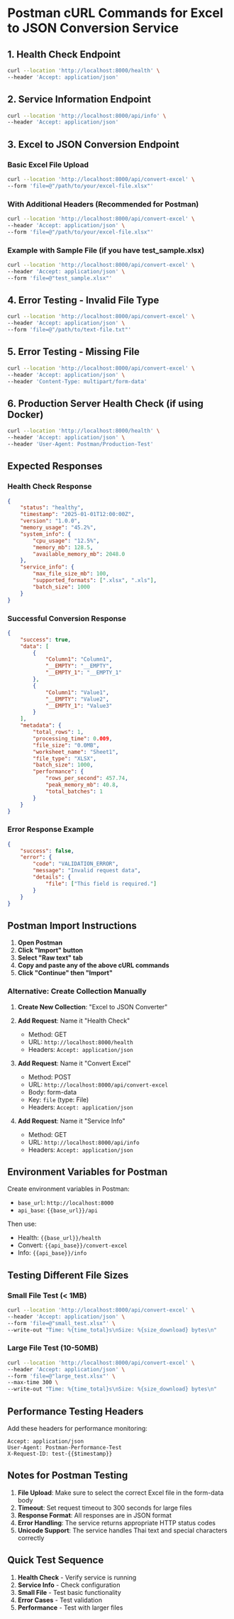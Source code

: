 # Postman cURL Commands for Excel to JSON Conversion Service

## 1. Health Check Endpoint

```bash
curl --location 'http://localhost:8000/health' \
--header 'Accept: application/json'
```

## 2. Service Information Endpoint

```bash
curl --location 'http://localhost:8000/api/info' \
--header 'Accept: application/json'
```

## 3. Excel to JSON Conversion Endpoint

### Basic Excel File Upload
```bash
curl --location 'http://localhost:8000/api/convert-excel' \
--form 'file=@"/path/to/your/excel-file.xlsx"'
```

### With Additional Headers (Recommended for Postman)
```bash
curl --location 'http://localhost:8000/api/convert-excel' \
--header 'Accept: application/json' \
--form 'file=@"/path/to/your/excel-file.xlsx"'
```

### Example with Sample File (if you have test_sample.xlsx)
```bash
curl --location 'http://localhost:8000/api/convert-excel' \
--header 'Accept: application/json' \
--form 'file=@"test_sample.xlsx"'
```

## 4. Error Testing - Invalid File Type

```bash
curl --location 'http://localhost:8000/api/convert-excel' \
--header 'Accept: application/json' \
--form 'file=@"/path/to/text-file.txt"'
```

## 5. Error Testing - Missing File

```bash
curl --location 'http://localhost:8000/api/convert-excel' \
--header 'Accept: application/json' \
--header 'Content-Type: multipart/form-data'
```

## 6. Production Server Health Check (if using Docker)

```bash
curl --location 'http://localhost:8000/health' \
--header 'Accept: application/json' \
--header 'User-Agent: Postman/Production-Test'
```

## Expected Responses

### Health Check Response
```json
{
    "status": "healthy",
    "timestamp": "2025-01-01T12:00:00Z",
    "version": "1.0.0",
    "memory_usage": "45.2%",
    "system_info": {
        "cpu_usage": "12.5%",
        "memory_mb": 128.5,
        "available_memory_mb": 2048.0
    },
    "service_info": {
        "max_file_size_mb": 100,
        "supported_formats": [".xlsx", ".xls"],
        "batch_size": 1000
    }
}
```

### Successful Conversion Response
```json
{
    "success": true,
    "data": [
        {
            "Column1": "Column1",
            "__EMPTY": "__EMPTY",
            "__EMPTY_1": "__EMPTY_1"
        },
        {
            "Column1": "Value1",
            "__EMPTY": "Value2",
            "__EMPTY_1": "Value3"
        }
    ],
    "metadata": {
        "total_rows": 1,
        "processing_time": 0.009,
        "file_size": "0.0MB",
        "worksheet_name": "Sheet1",
        "file_type": "XLSX",
        "batch_size": 1000,
        "performance": {
            "rows_per_second": 457.74,
            "peak_memory_mb": 40.8,
            "total_batches": 1
        }
    }
}
```

### Error Response Example
```json
{
    "success": false,
    "error": {
        "code": "VALIDATION_ERROR",
        "message": "Invalid request data",
        "details": {
            "file": ["This field is required."]
        }
    }
}
```

## Postman Import Instructions

1. **Open Postman**
2. **Click "Import" button**
3. **Select "Raw text" tab**
4. **Copy and paste any of the above cURL commands**
5. **Click "Continue" then "Import"**

### Alternative: Create Collection Manually

1. **Create New Collection**: "Excel to JSON Converter"
2. **Add Request**: Name it "Health Check"
   - Method: GET
   - URL: `http://localhost:8000/health`
   - Headers: `Accept: application/json`

3. **Add Request**: Name it "Convert Excel"
   - Method: POST
   - URL: `http://localhost:8000/api/convert-excel`
   - Body: form-data
   - Key: `file` (type: File)
   - Headers: `Accept: application/json`

4. **Add Request**: Name it "Service Info"
   - Method: GET
   - URL: `http://localhost:8000/api/info`
   - Headers: `Accept: application/json`

## Environment Variables for Postman

Create environment variables in Postman:
- `base_url`: `http://localhost:8000`
- `api_base`: `{{base_url}}/api`

Then use:
- Health: `{{base_url}}/health`
- Convert: `{{api_base}}/convert-excel`
- Info: `{{api_base}}/info`

## Testing Different File Sizes

### Small File Test (< 1MB)
```bash
curl --location 'http://localhost:8000/api/convert-excel' \
--header 'Accept: application/json' \
--form 'file=@"small_test.xlsx"' \
--write-out "Time: %{time_total}s\nSize: %{size_download} bytes\n"
```

### Large File Test (10-50MB)
```bash
curl --location 'http://localhost:8000/api/convert-excel' \
--header 'Accept: application/json' \
--form 'file=@"large_test.xlsx"' \
--max-time 300 \
--write-out "Time: %{time_total}s\nSize: %{size_download} bytes\n"
```

## Performance Testing Headers

Add these headers for performance monitoring:
```
Accept: application/json
User-Agent: Postman-Performance-Test
X-Request-ID: test-{{$timestamp}}
```

## Notes for Postman Testing

1. **File Upload**: Make sure to select the correct Excel file in the form-data body
2. **Timeout**: Set request timeout to 300 seconds for large files
3. **Response Format**: All responses are in JSON format
4. **Error Handling**: The service returns appropriate HTTP status codes
5. **Unicode Support**: The service handles Thai text and special characters correctly

## Quick Test Sequence

1. **Health Check** - Verify service is running
2. **Service Info** - Check configuration
3. **Small File** - Test basic functionality
4. **Error Cases** - Test validation
5. **Performance** - Test with larger files
